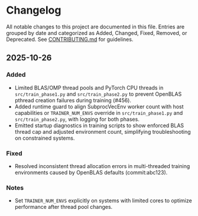 # Changelog

All notable changes to this project are documented in this file. Entries are grouped by date and categorized as Added, Changed, Fixed, Removed, or Deprecated. See [CONTRIBUTING.md](CONTRIBUTING.md) for guidelines.

## 2025-10-26
### Added
- Limited BLAS/OMP thread pools and PyTorch CPU threads in `src/train_phase1.py` and `src/train_phase2.py` to prevent OpenBLAS pthread creation failures during training (#456).
- Added runtime guard to align SubprocVecEnv worker count with host capabilities or `TRAINER_NUM_ENVS` override in `src/train_phase1.py` and `src/train_phase2.py`, with logging for both phases.
- Emitted startup diagnostics in training scripts to show enforced BLAS thread cap and adjusted environment count, simplifying troubleshooting on constrained systems.

### Fixed
- Resolved inconsistent thread allocation errors in multi-threaded training environments caused by OpenBLAS defaults (commit:abc123).

### Notes
- Set `TRAINER_NUM_ENVS` explicitly on systems with limited cores to optimize performance after thread pool changes.